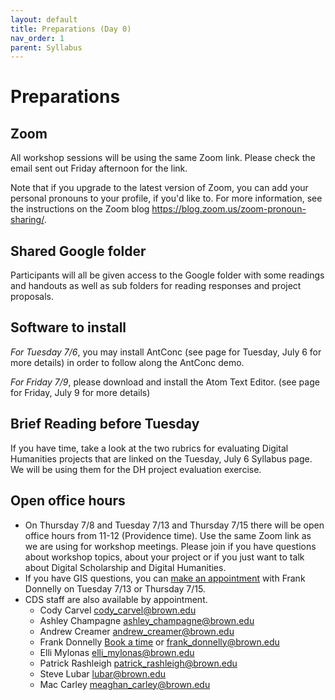 ```yaml
---
layout: default
title: Preparations (Day 0)
nav_order: 1
parent: Syllabus
---
```


# Preparations

## Zoom
All workshop sessions will be using the same Zoom link. Please check the email sent out Friday afternoon for the link.

Note that if you upgrade to the latest version of Zoom, you can add your personal pronouns to your profile, if you'd like to. For more information, see the instructions on the Zoom blog https://blog.zoom.us/zoom-pronoun-sharing/.

## Shared Google folder
Participants will all be given access to the Google folder with some readings and handouts as well as sub folders for reading responses and project proposals.

## Software to install
_For Tuesday 7/6_, you may install AntConc (see page for Tuesday, July 6 for more details) in order to follow along the AntConc demo.

_For Friday 7/9_, please download and install the Atom Text Editor. (see page for Friday, July 9 for more details)

## Brief Reading before Tuesday
If you have time, take a look at the two rubrics for evaluating Digital Humanities projects that are linked on the Tuesday, July 6 Syllabus page. We will be using them for the DH project evaluation exercise.

## Open office hours

* On Thursday 7/8 and Tuesday 7/13 and Thursday 7/15 there will be open office hours from 11-12 (Providence time). Use the same Zoom link as we are using for workshop meetings. Please join if you have questions about workshop topics, about your project or if you just want to talk about Digital Scholarship and Digital Humanities.
* If you have GIS questions, you can [make an appointment](https://calendar.google.com/calendar/u/0/selfsched?sstoken=UUpsSUU1Zi1hbE95fGRlZmF1bHR8NWE4MGU4NDVlNzI0MTcxYTgyMDgxYTg5YjllZDJmZWU) with Frank Donnelly on Tuesday 7/13 or Thursday 7/15.
* CDS staff are also available by appointment.
  * Cody Carvel cody_carvel@brown.edu
  * Ashley Champagne ashley_champagne@brown.edu
  * Andrew Creamer andrew_creamer@brown.edu
  * Frank Donnelly [Book a time](https://calendar.google.com/calendar/u/0/selfsched?sstoken=UUpsSUU1Zi1hbE95fGRlZmF1bHR8NWE4MGU4NDVlNzI0MTcxYTgyMDgxYTg5YjllZDJmZWU) or frank_donnelly@brown.edu
  * Elli Mylonas elli_mylonas@brown.edu
  * Patrick Rashleigh patrick_rashleigh@brown.edu
  * Steve Lubar lubar@brown.edu
  * Mac Carley meaghan_carley@brown.edu
